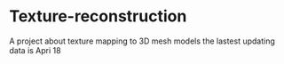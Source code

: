 # Texture-reconstruction
A project about texture mapping to 3D mesh models
the lastest updating data is Apri 18
